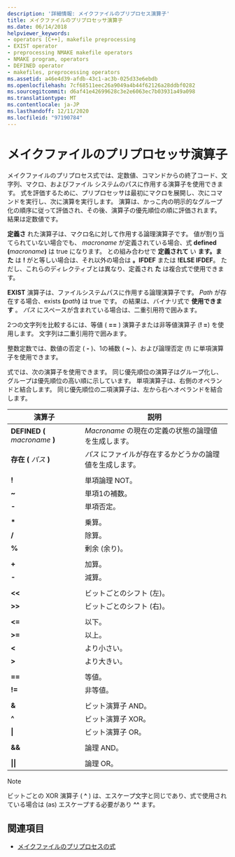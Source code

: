 ```yaml
---
description: '詳細情報: メイクファイルのプリプロセス演算子'
title: メイクファイルのプリプロセッサ演算子
ms.date: 06/14/2018
helpviewer_keywords:
- operators [C++], makefile preprocessing
- EXIST operator
- preprocessing NMAKE makefile operators
- NMAKE program, operators
- DEFINED operator
- makefiles, preprocessing operators
ms.assetid: a46e4d39-afdb-43c1-ac3b-025d33e6ebdb
ms.openlocfilehash: 7cf68511eec26a9049a4b44f62126a28ddbf0282
ms.sourcegitcommit: d6af41e42699628c3e2e6063ec7b03931a49a098
ms.translationtype: MT
ms.contentlocale: ja-JP
ms.lasthandoff: 12/11/2020
ms.locfileid: "97190784"
---
```

# <a name="makefile-preprocessing-operators"></a>メイクファイルのプリプロセッサ演算子

メイクファイルのプリプロセス式では、定数値、コマンドからの終了コード、文字列、マクロ、およびファイル システムのパスに作用する演算子を使用できます。 式を評価するために、プリプロセッサは最初にマクロを展開し、次にコマンドを実行し、次に演算を実行します。 演算は、かっこ内の明示的なグループ化の順序に従って評価され、その後、演算子の優先順位の順に評価されます。 結果は定数値です。

**定義さ** れた演算子は、マクロ名に対して作用する論理演算子です。 値が割り当てられていない場合でも、 *macroname* が定義されている場合、式 **defined (**_macroname_**)** は true になります。 との組み合わせで **定義されて** い **ます。また** は **!** がと等しい場合は、それ以外の場合は **。IFDEF** または **!ELSE IFDEF**。 ただし、これらのディレクティブとは異なり、定義され **た** は複合式で使用できます。

**EXIST** 演算子は、ファイルシステムパスに作用する論理演算子です。 *Path* が存在する場合、exists **(**_path_**)** は true です。 の結果は、バイナリ式で **使用できます** 。 *パス* にスペースが含まれている場合は、二重引用符で囲みます。

2つの文字列を比較するには、等値 ( **==** ) 演算子または非等値演算子 (**! =**) を使用します。 文字列は二重引用符で囲みます。

整数定数では、数値の否定 ( **-** )、1の補数 ( **~** )、および論理否定 (**!**) に単項演算子を使用できます。

式では、次の演算子を使用できます。 同じ優先順位の演算子はグループ化し、グループは優先順位の高い順に示しています。 単項演算子は、右側のオペランドと結合します。 同じ優先順位の二項演算子は、左から右へオペランドを結合します。

|演算子|説明|
|--------------|-----------------|
|**DEFINED (** *macroname* **)**|*Macroname* の現在の定義の状態の論理値を生成します。|
|**存在 (** *パス* **)**|*パス* にファイルが存在するかどうかの論理値を生成します。|
|||
|**!**|単項論理 NOT。|
|**~**|単項1の補数。|
|**-**|単項否定。|
|||
|**&#42;**|乗算。|
|**/**|除算。|
|**%**|剰余 (余り)。|
|||
|**+**|加算。|
|**-**|減算。|
|||
|**\<\<**|ビットごとのシフト (左)。|
|**>>**|ビットごとのシフト (右)。|
|||
|**\<=**|以下。|
|**>=**|以上。|
|**\<**|より小さい。|
|**>**|より大きい。|
|||
|**==**|等値。|
|**!=**|非等値。|
|||
|**&**|ビット演算子 AND。|
|**^**|ビット演算子 XOR。|
|**&#124;**|ビット演算子 OR。|
|||
|**&&**|論理 AND。|
|||
|**&#124;&#124;**|論理 OR。|

> [!NOTE]
> ビットごとの XOR 演算子 ( **^** ) は、エスケープ文字と同じであり、式で使用されている場合は (as) エスケープする必要があり **^^** ます。

## <a name="see-also"></a>関連項目

- [メイクファイルのプリプロセスの式](expressions-in-makefile-preprocessing.md)
